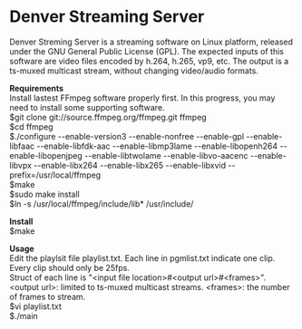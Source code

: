 # Denver Streaming Server
Denver Streming Server is a streaming software on Linux platform, released under the GNU General Public License (GPL). The expected inputs of this software are video files encoded by h.264, h.265, vp9, etc. The output is a ts-muxed multicast stream, without changing video/audio formats.<br />

<b>Requirements</b><br />
Install lastest FFmpeg software properly first. In this progress, you may need to install some supporting software.<br />
$git clone git://source.ffmpeg.org/ffmpeg.git ffmpeg<br />
$cd ffmpeg<br />
$./configure --enable-version3 --enable-nonfree --enable-gpl --enable-libfaac --enable-libfdk-aac --enable-libmp3lame --enable-libopenh264 --enable-libopenjpeg --enable-libtwolame --enable-libvo-aacenc --enable-libvpx --enable-libx264 --enable-libx265 --enable-libxvid --prefix=/usr/local/ffmpeg<br />
$make<br />
$sudo make install<br />
$ln -s /usr/local/ffmpeg/include/lib* /usr/include/<br />

<b>Install</b><br />
$make<br />

<b>Usage</b><br />
Edit the playlsit file playlist.txt. Each line in pgmlist.txt indicate one clip. Every clip should only be 25fps.<br /> 
Struct of each line is &quot;&lt;input file location&gt;#&lt;output url&gt;#&lt;frames&gt;&quot;.<br /> 
&lt;output url&gt;: limited to ts-muxed multicast streams. &lt;frames&gt;: the number of frames to stream.<br />
$vi playlist.txt<br />
$./main<br />

